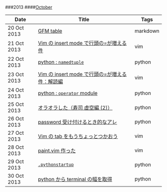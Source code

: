 ###2013
####[October](./2013/Oct)

|Date       |Title                                                                               |Tags    |
|--------   |--------------------------------------------------------------------------          |----    |
|20 Oct 2013|[GFM table](./2013/Oct/20.gfmtable.md)                                              |markdown|
|21 Oct 2013|[Vim の insert mode で行頭の=が増える件](./2013/Oct/21.vim-doubleequal.md)          |vim     |
|22 Oct 2013|[python : `namedtuple`](./2013/Oct/22.python-namedtuple.md)                         |python  |
|23 Oct 2013|[Vim の insert mode で行頭の=が増える件：解読編](./2013/Oct/23.vim-doubleequal-2.md)|vim     |
|24 Oct 2013|[python : `operator` module](./2013/Oct/24.python-module-operator.md)               |python  |
|25 Oct 2013|[オラオラした（寿司 虚空編 (2)）](./2013/Oct/25.oraora-sushi2.md)                   |python  |
|26 Oct 2013|[password 受け付けるとき的なアレ](./2013/Oct/26.python-getpass.md)                  |python  |
|27 Oct 2013|[Vim の tab をもうちょっとつかおう](./2013/Oct/27.vim-tab.md)                       |vim     |
|28 Oct 2013|[paint.vim 作った](./2013/Oct/28.vim-paint.md)                                      |vim     |
|29 Oct 2013|[`.pythonstartup`](./2013/Oct/29.pythonstartup.md)                                  |python  |
|30 Oct 2013|[python から terminal の幅を取得](./2013/Oct/30.python-consolewidth.md)             |python  |
